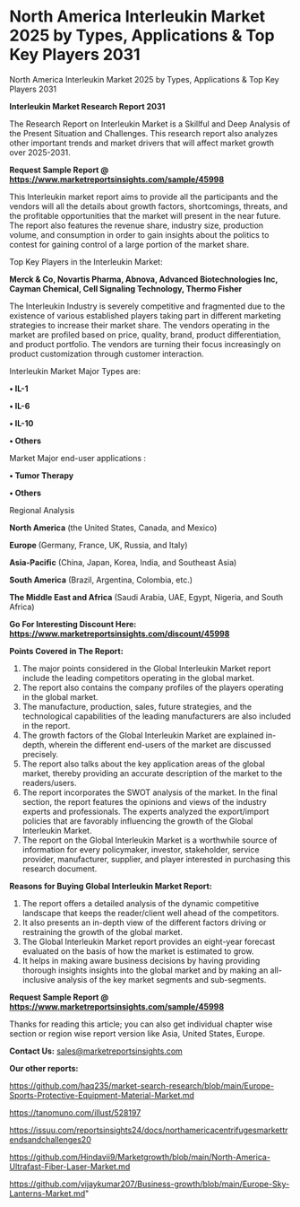 # North America Interleukin Market 2025 by Types, Applications & Top Key Players 2031
 North America Interleukin Market 2025 by Types, Applications & Top Key Players 2031

<strong>Interleukin Market Research Report 2031</strong>

The Research Report on Interleukin Market is a Skillful and Deep Analysis of the Present Situation and Challenges. This research report also analyzes other important trends and market drivers that will affect market growth over 2025-2031.

<strong>Request Sample Report @ <a href=https://www.marketreportsinsights.com/sample/45998>https://www.marketreportsinsights.com/sample/45998</a></strong>

This Interleukin market report aims to provide all the participants and the vendors will all the details about growth factors, shortcomings, threats, and the profitable opportunities that the market will present in the near future. The report also features the revenue share, industry size, production volume, and consumption in order to gain insights about the politics to contest for gaining control of a large portion of the market share.

Top Key Players in the Interleukin Market:

<strong>Merck & Co, Novartis Pharma, Abnova, Advanced Biotechnologies Inc, Cayman Chemical, Cell Signaling Technology, Thermo Fisher</strong>

The Interleukin Industry is severely competitive and fragmented due to the existence of various established players taking part in different marketing strategies to increase their market share. The vendors operating in the market are profiled based on price, quality, brand, product differentiation, and product portfolio. The vendors are turning their focus increasingly on product customization through customer interaction.

Interleukin Market Major Types are:

<strong>•  IL-1

•  IL-6

•  IL-10

•  Others</strong>

Market Major end-user applications :

<strong>•  Tumor Therapy

•  Others</strong>

Regional Analysis

</u><strong><b>North America</b></strong> (the United States, Canada, and Mexico)

<strong><b>Europe </b></strong>(Germany, France, UK, Russia, and Italy)

<strong><b>Asia-Pacific</b></strong> (China, Japan, Korea, India, and Southeast Asia)

<strong><b>South America</b></strong> (Brazil, Argentina, Colombia, etc.)

<strong><b>The Middle East and Africa</b></strong> (Saudi Arabia, UAE, Egypt, Nigeria, and South Africa)

<strong>Go For Interesting Discount Here: <a href=https://www.marketreportsinsights.com/discount/45998>https://www.marketreportsinsights.com/discount/45998</a></strong>

<strong>Points Covered in The Report:</strong>
<ol>
  <li>The major points considered in the Global Interleukin Market report include the leading competitors operating in the global market.</li>
  <li>The report also contains the company profiles of the players operating in the global market.</li>
  <li>The manufacture, production, sales, future strategies, and the technological capabilities of the leading manufacturers are also included in the report.</li>
  <li>The growth factors of the Global Interleukin Market are explained in-depth, wherein the different end-users of the market are discussed precisely.</li>
  <li>The report also talks about the key application areas of the global market, thereby providing an accurate description of the market to the readers/users.</li>
  <li>The report incorporates the SWOT analysis of the market. In the final section, the report features the opinions and views of the industry experts and professionals. The experts analyzed the export/import policies that are favorably influencing the growth of the Global Interleukin Market.</li>
  <li>The report on the Global Interleukin Market is a worthwhile source of information for every policymaker, investor, stakeholder, service provider, manufacturer, supplier, and player interested in purchasing this research document.</li>
</ol>
<strong>Reasons for Buying Global Interleukin Market Report:</strong>

<ol>
  <li>The report offers a detailed analysis of the dynamic competitive landscape that keeps the reader/client well ahead of the competitors.</li>
  <li>It also presents an in-depth view of the different factors driving or restraining the growth of the global market.</li>
  <li>The Global Interleukin Market report provides an eight-year forecast evaluated on the basis of how the market is estimated to grow.</li>
  <li>It helps in making aware business decisions by having providing thorough insights insights into the global market and by making an all-inclusive analysis of the key market segments and sub-segments.</li>
</ol>
<strong>Request Sample Report @ <a href=https://www.marketreportsinsights.com/sample/45998>https://www.marketreportsinsights.com/sample/45998</a></strong>


Thanks for reading this article; you can also get individual chapter wise section or region wise report version like Asia, United States, Europe.

<strong>Contact Us:</strong>
sales@marketreportsinsights.com

<strong>Our other reports:</strong>

<a href=https://github.com/haq235/market-search-research/blob/main/Europe-Sports-Protective-Equipment-Material-Market.md>https://github.com/haq235/market-search-research/blob/main/Europe-Sports-Protective-Equipment-Material-Market.md</a>

<a href=https://tanomuno.com/illust/528197>https://tanomuno.com/illust/528197</a>

<a href=https://issuu.com/reportsinsights24/docs/northamericacentrifugesmarkettrendsandchallenges20>https://issuu.com/reportsinsights24/docs/northamericacentrifugesmarkettrendsandchallenges20</a>

<a href=https://github.com/Hindavii9/Marketgrowth/blob/main/North-America-Ultrafast-Fiber-Laser-Market.md>https://github.com/Hindavii9/Marketgrowth/blob/main/North-America-Ultrafast-Fiber-Laser-Market.md</a>

<a href=https://github.com/vijaykumar207/Business-growth/blob/main/Europe-Sky-Lanterns-Market.md>https://github.com/vijaykumar207/Business-growth/blob/main/Europe-Sky-Lanterns-Market.md</a>"
